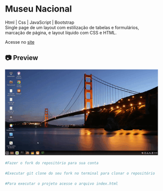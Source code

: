 # Museu Nacional

<p>
Html | Css | JavaScript | Bootstrap
<br>
Single page de um layout com estilização de tabelas e formulários, marcação de página, e layout líquido com CSS e HTML.
</p>

Acesse no [site](https://museunacional.ml/)<br>

<h2>📷 Preview</h2>

<img src="./cinnamon-20210408-5.gif">

<br>

```bash
#Fazer o fork do repositório para sua conta

#Executar git clone do seu fork no terminal para clonar o repositório

#Para executar o projeto acesse o arquivo index.html
```
